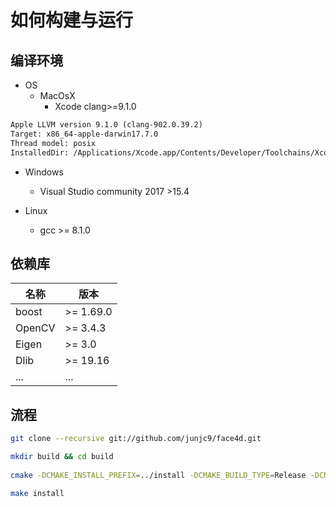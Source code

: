 # 如何构建与运行

## 编译环境

- OS
  - MacOsX 
    - Xcode clang>=9.1.0 

```html
Apple LLVM version 9.1.0 (clang-902.0.39.2)
Target: x86_64-apple-darwin17.7.0
Thread model: posix
InstalledDir: /Applications/Xcode.app/Contents/Developer/Toolchains/XcodeDefault.xctoolchain/usr/bin
```

  - Windows

    - Visual Studio community 2017 >15.4

  - Linux

    - gcc >= 8.1.0


## 依赖库

| 名称 | 版本 |
| --- | --- |
| boost | >= 1.69.0 |
| OpenCV | >= 3.4.3 |
| Eigen | >= 3.0 |
| Dlib | >= 19.16 |
| ... | ... |

## 流程

```sh
git clone --recursive git://github.com/junjc9/face4d.git

mkdir build && cd build
    
cmake -DCMAKE_INSTALL_PREFIX=../install -DCMAKE_BUILD_TYPE=Release -DCMAKE_C_COMPILER=gcc-8-DCMAKE_CXX_COMPILER=g++-8 -DOpenCV_haarcascades_DIR=/usr/share/opencv/haarcascades/ ../demo/

make install
```
